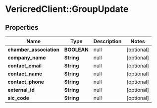 # VericredClient::GroupUpdate

## Properties
Name | Type | Description | Notes
------------ | ------------- | ------------- | -------------
**chamber_association** | **BOOLEAN** | null | [optional] 
**company_name** | **String** | null | [optional] 
**contact_email** | **String** | null | [optional] 
**contact_name** | **String** | null | [optional] 
**contact_phone** | **String** | null | [optional] 
**external_id** | **String** | null | [optional] 
**sic_code** | **String** | null | [optional] 


